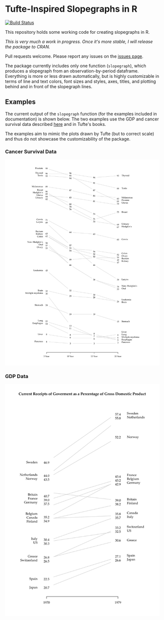 # Tufte-Inspired Slopegraphs in R #

[![Build Status](https://travis-ci.org/leeper/slopegraph.png?branch=master)](https://travis-ci.org/leeper/slopegraph)

This repository holds some working code for creating slopegraphs in R.

*This is very much a work in progress. Once it's more stable, I will release the package to CRAN.*

Pull requests welcome. Please report any issues on the [issues page](https://github.com/leeper/slopegraph/issues).

The package currently includes only one function (`slopegraph`), which produces a slopegraph from an observation-by-period dataframe. Everything is more or less drawn automatically, but is highly customizable in terms of line and text colors, font sizes and styles, axes, titles, and plotting behind and in front of the slopegraph lines.


## Examples ##

The current output of the `slopegraph` function (for the examples included in documentation) is shown below. The two examples use the GDP and cancer survival data described [here](http://www.edwardtufte.com/bboard/q-and-a-fetch-msg?msg_id=0003nk) and in Tufte's books.

The examples aim to mimic the plots drawn by Tufte (but to correct scale) and thus do not showcase the customizability of the package.

### Cancer Survival Data ###

![Cancer Survival](inst/examples/cancer-survival.png)


### GDP Data ###

![GDP](inst/examples/gdp.png)
